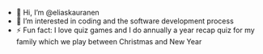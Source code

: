 - 👋 Hi, I’m @eliaskauranen
- 👀 I’m interested in coding and the software development process
- ⚡ Fun fact: I love quiz games and I do annually a year recap quiz for my family which we play between Christmas and New Year

<!---
eliaskauranen/eliaskauranen is a ✨ special ✨ repository because its `README.md` (this file) appears on your GitHub profile.
You can click the Preview link to take a look at your changes.
--->

